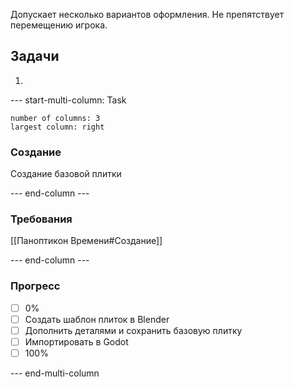 Допускает несколько вариантов оформления. Не препятствует перемещению игрока.
## Задачи

1. 
--- start-multi-column: Task
```column-settings  
number of columns: 3
largest column: right
```
### Создание
Создание базовой плитки

--- end-column ---

### Требования
[[Паноптикон Времени#Создание]]

--- end-column ---

### Прогресс
- [ ] 0%
- [ ] Создать шаблон плиток в Blender
- [ ] Дополнить деталями и сохранить базовую плитку
- [ ] Импортировать в Godot
- [ ] 100%

--- end-multi-column